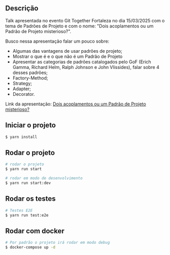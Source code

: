 ## Descrição

Talk apresentada no evento Git Together Fortaleza no dia 15/03/2025 com o tema de Padrões de Projeto e com o nome: "Dois acoplamentos ou um Padrão de Projeto misterioso?".

Busco nessa apresentação falar um pouco sobre:

- Algumas das vantagens de usar padrões de projeto;
- Mostrar o que é e o que não é um Padrão de Projeto
- Apresentar as categorias de padrões catalogados pelo GoF (Erich Gamma, Richard Helm, Ralph Johnson e John Vlissides), falar sobre 4 desses padrões;
- Factory-Method;
- Strategy;
- Adapter;
- Decorator.

Link da apresentação: [Dois acoplamentos ou um Padrão de Projeto misterioso?](https://docs.google.com/presentation/d/1Cy4ZhoyD42P3Zm-d4Hxz7AbjoZiRESNQsyz3MtBhkgI)

## Iniciar o projeto

```bash
$ yarn install
```

## Rodar o projeto

```bash
# rodar o projeto
$ yarn run start

# rodar em modo de desenvolvimento
$ yarn run start:dev
```

## Rodar os testes

```bash
# Testes E2E
$ yarn run test:e2e
```

## Rodar com docker

```bash
# Por padrão o projeto irá rodar em modo debug
$ docker-compose up -d
```
